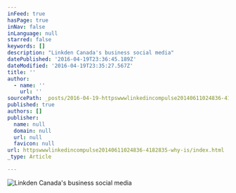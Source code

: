 ```yaml
---
inFeed: true
hasPage: true
inNav: false
inLanguage: null
starred: false
keywords: []
description: "Linkden Canada's business social media"
datePublished: '2016-04-19T23:36:45.189Z'
dateModified: '2016-04-19T23:35:27.567Z'
title: ''
author:
  - name: ''
    url: ''
sourcePath: _posts/2016-04-19-httpswwwlinkedincompulse20140611024836-4182835-why-is.md
published: true
authors: []
publisher:
  name: null
  domain: null
  url: null
  favicon: null
url: httpswwwlinkedincompulse20140611024836-4182835-why-is/index.html
_type: Article

---
```

![Linkden Canada's business social media](https://the-grid-user-content.s3-us-west-2.amazonaws.com/a6164fe2-706d-48db-b8fb-4186eb4af42e.jpg)